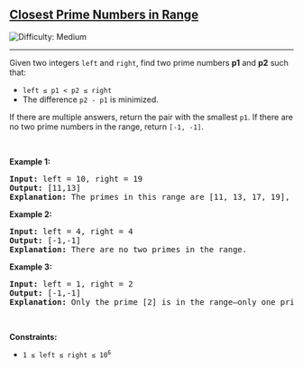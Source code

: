 <h2><a href="https://leetcode.com/problems/closest-prime-numbers-in-range/">Closest Prime Numbers in Range</a></h2>
<img src="https://img.shields.io/badge/Difficulty-Medium-orange" alt="Difficulty: Medium" />
<hr>

<p>Given two integers <code>left</code> and <code>right</code>, find two prime numbers <strong>p1</strong> and <strong>p2</strong> such that:</p>
<ul>
  <li><code>left ≤ p1 < p2 ≤ right</code></li>
  <li>The difference <code>p2 - p1</code> is minimized.</li>
</ul>
<p>If there are multiple answers, return the pair with the smallest <code>p1</code>. If there are no two prime numbers in the range, return <code>[-1, -1]</code>.</p>

<p>&nbsp;</p>

<p><strong class="example">Example 1:</strong></p>
<pre>
<strong>Input:</strong> left = 10, right = 19
<strong>Output:</strong> [11,13]
<strong>Explanation:</strong> The primes in this range are [11, 13, 17, 19], and the closest pair is (11, 13).
</pre>

<p><strong class="example">Example 2:</strong></p>
<pre>
<strong>Input:</strong> left = 4, right = 4
<strong>Output:</strong> [-1,-1]
<strong>Explanation:</strong> There are no two primes in the range.
</pre>

<p><strong class="example">Example 3:</strong></p>
<pre>
<strong>Input:</strong> left = 1, right = 2
<strong>Output:</strong> [-1,-1]
<strong>Explanation:</strong> Only the prime [2] is in the range—only one prime => no pair.
</pre>

<p>&nbsp;</p>

<p><strong>Constraints:</strong></p>
<ul>
  <li><code>1 ≤ left ≤ right ≤ 10<sup>6</sup></code></li>
</ul>
